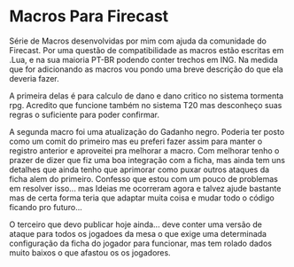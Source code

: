 # Macros Para Firecast
Série de Macros desenvolvidas por mim com ajuda da comunidade do Firecast.
Por uma questão de compatibilidade as macros estão escritas em .Lua, e na sua maioria PT-BR podendo conter trechos em ING.
Na medida que for adicionando as macros vou pondo uma breve descrição do que ela deveria fazer.

A primeira delas é para calculo de dano e dano critico no sistema tormenta rpg. Acredito que funcione também no sistema T20 mas desconheço suas regras o suficiente para poder confirmar.

A segunda macro foi uma atualização do Gadanho negro. Poderia ter posto como um comit do primeiro mas eu preferi fazer assim para manter o registro anterior e aproveitei pra melhorar a macro. Com melhorar tenho o prazer de dizer que fiz uma boa integração com a ficha, mas ainda tem uns detalhes que ainda tenho que aprimorar como puxar outros ataques da ficha alem do primeiro. Confesso que estou com um pouco de problemas em resolver isso... mas Ideias me ocorreram agora e talvez ajude bastante mas de certa forma teria que adaptar muita coisa e mudar todo o código ficando pro futuro...

O terceiro que devo publicar hoje ainda... deve conter uma versão de ataque para todos os jogadoes da mesa o que exige uma determinada configuração da ficha do jogador para funcionar, mas tem rolado dados muito baixos o que afastou os os jogadores.
